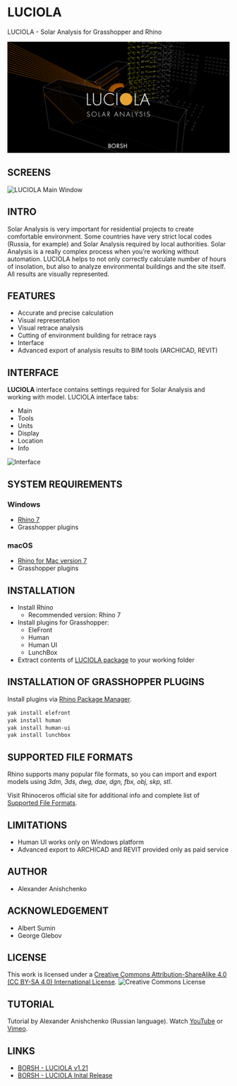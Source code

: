 # LUCIOLA
LUCIOLA - Solar Analysis for Grasshopper and Rhino

![LUCIOLA Splash](img/LUCIOLA_splash_1500.png "LUCIOLA")

## SCREENS

![LUCIOLA Main Window](https://66.media.tumblr.com/ee3b6955bb387c4cc6b0831aa5547b3d/tumblr_ogtwslgOLY1vn87n9o1_1280.png "LUCIOLA")


## INTRO

Solar Analysis is very important for residential projects to create comfortable environment. Some countries have very strict local codes (Russia, for example) and Solar Analysis required by local authorities. Solar Analysis is a really complex process when you’re working without automation.
LUCIOLA helps to not only correctly calculate number of hours of insolation, but also to analyze environmental buildings and the site itself. All results are visually represented.

## FEATURES

* Accurate and precise calculation
* Visual representation
* Visual retrace analysis
* Cutting of environment building for retrace rays
* Interface
* Advanced export of analysis results to BIM tools (ARCHICAD, REVIT)

## INTERFACE

**LUCIOLA** interface contains settings required for Solar Analysis and working with model.
LUCIOLA interface tabs:

* Main
* Tools
* Units
* Display
* Location
* Info

![Interface](https://68.media.tumblr.com/1359c310086e07f1a597e32f3c7e5636/tumblr_ogtva1lvNs1vn87n9o1_1280.png)

## SYSTEM REQUIREMENTS

### Windows

* [Rhino 7](https://www.rhino3d.com/download/rhino-for-windows/7/latest)
* Grasshopper plugins

### macOS

* [Rhino for Mac version 7](https://www.rhino3d.com/download/rhino-for-mac/7/latest)
* Grasshopper plugins

## INSTALLATION

* Install Rhino
	* Recommended version: Rhino 7
* Install plugins for Grasshopper:
	- EleFront
	- Human
	- Human UI
	- LunchBox
* Extract contents of [LUCIOLA package](https://github.com/borshpro/luciola/releases/latest) to your working folder


## INSTALLATION OF GRASSHOPPER PLUGINS

Install plugins via [Rhino Package Manager](https://developer.rhino3d.com/guides/yak/what-is-yak/).

```sh
yak install elefront 
yak install human
yak install human-ui
yak install lunchbox
```

## SUPPORTED FILE FORMATS

Rhino supports many popular file formats, so you can import and export models using *3dm, 3ds, dwg, dae, dgn, fbx, obj, skp, stl*.

Visit Rhinoceros official site for additional info and complete list of [Supported File Formats](https://www.rhino3d.com/formats/).

## LIMITATIONS

* Human UI works only on Windows platform
* Advanced export to ARCHICAD and REVIT provided only as paid service

## AUTHOR

* Alexander Anishchenko

## ACKNOWLEDGEMENT

* Albert Sumin
* George Glebov

## LICENSE

This work is licensed under a [Creative Commons Attribution-ShareAlike 4.0 (CC BY-SA 4.0) International License](http://creativecommons.org/licenses/by-sa/4.0/).
![Creative Commons License](https://i.creativecommons.org/l/by-sa/4.0/88x31.png)


## TUTORIAL

Tutorial by Alexander Anishchenko (Russian language).
Watch [YouTube](https://www.youtube.com/watch?v=r8EGqvFBOZ8) or [Vimeo](https://vimeo.com/190760807).


## LINKS

* [BORSH - LUCIOLA v1.21](http://borsh.pro/2017/06/14/luciola-major-update/)
* [BORSH - LUCIOLA Inital Release](http://borsh.pro/2016/09/14/luciola/)
